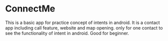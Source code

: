 # ConnectMe
This is a basic app for practice concept of intents in android. It is a contact app including call feature, website and map opening.
only for one contact to see the functionality of intent in android. Good for beginner.
